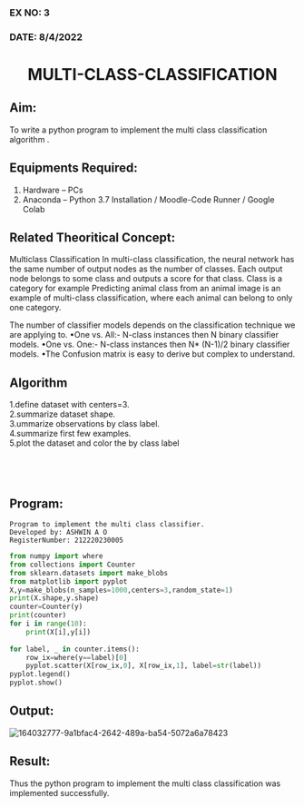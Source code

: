 ### EX NO: 3
### DATE: 8/4/2022
# <p align="center">MULTI-CLASS-CLASSIFICATION</p>
## Aim:
To write a python program to implement the multi class classification algorithm .

## Equipments Required:
1. Hardware – PCs
2. Anaconda – Python 3.7 Installation / Moodle-Code Runner / Google Colab

## Related Theoritical Concept:
Multiclass Classification
In multi-class classification, the neural network has the same number of output nodes as the number of classes. Each output node belongs to some class and outputs a score for that class. Class is a category for example Predicting animal class from an animal image is an example of multi-class classification, where each animal can belong to only one category.

The number of classifier models depends on the classification technique we are applying to.
•One vs. All:- N-class instances then N binary classifier models.
•One vs. One:- N-class instances then N* (N-1)/2 binary classifier models.
•The Confusion matrix is easy to derive but complex to understand.



## Algorithm
1.define dataset with centers=3. <br>
2.summarize dataset shape.<br>
3.ummarize observations by class label.<br>
4.summarize first few examples.<br>
5.plot the dataset and color the by class label
```




```


## Program:
```
Program to implement the multi class classifier.
Developed by: ASHWIN A O
RegisterNumber: 212220230005
```
```python
from numpy import where
from collections import Counter
from sklearn.datasets import make_blobs
from matplotlib import pyplot
X,y=make_blobs(n_samples=1000,centers=3,random_state=1)
print(X.shape,y.shape)
counter=Counter(y)
print(counter)
for i in range(10):
    print(X[i],y[i])
    
for label, _ in counter.items():
    row_ix=where(y==label)[0]
    pyplot.scatter(X[row_ix,0], X[row_ix,1], label=str(label))
pyplot.legend()
pyplot.show()
```
## Output:
![164032777-9a1bfac4-2642-489a-ba54-5072a6a78423](https://user-images.githubusercontent.com/75235601/164069737-f24b768e-714b-4218-9ce4-87634055bf7c.jpeg)


## Result:
Thus the python program to implement the multi class classification was implemented successfully.
